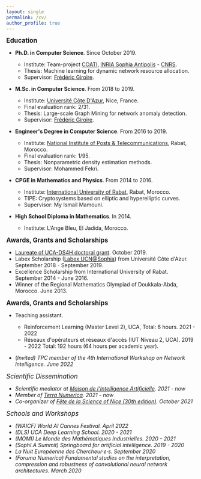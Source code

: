 ```yaml
---
layout: single
permalink: /cv/
author_profile: true 
---
```


<span style="font-size:1.2em;">**Education**</span>
* **Ph.D. in Computer Science**. Since October 2019.
  * Institute: Team-project [COATI](https://team.inria.fr/coati/), [INRIA Sophia Antipolis](https://www.inria.fr/en/inria-centre-universite-cote-azur/) - [CNRS](https://www.cnrs.fr/en). 
  * Thesis: Machine learning for dynamic network resource allocation. 
  * Supervisor: [Frédéric Giroire](http://www-sop.inria.fr/members/Frederic.Giroire/).

* **M.Sc. in Computer Science**. From 2018 to 2019.
  * Institute: [Université Côte D'Azur](https://univ-cotedazur.eu/), Nice, France.
  * Final evaluation rank: 2/31.
  * Thesis: Large-scale Graph Mining for network anomaly detection.
  * Supervisor: [Frédéric Giroire](http://www-sop.inria.fr/members/Frederic.Giroire/).

* **Engineer's Degree in Computer Science**. From 2016 to 2019.
  * Institute: [National Institute of Posts & Telecommunications](http://www.inpt.ac.ma/en), Rabat, Morocco. 
  * Final evaluation rank: 1/95.
  * Thesis: Nonparametric density estimation methods.
  * Supervisor: Mohammed Fekri.
  
* **CPGE in Mathematics and Physics**.  From 2014 to 2016.
  * Institute: [International University of Rabat](https://www.uir.ac.ma/en), Rabat, Morocco. 
  * TIPE: Cryptosystems based on elliptic and hyperelliptic curves.
  * Supervisor: My Ismail Mamouni.
  
* **High School Diploma in Mathematics**. In 2014.
  * Institute: L'Ange Bleu, El Jadida, Morocco. 
  
<span style="font-size:1.2em;">**Awards, Grants and Scholarships**</span>
* [Laureate of UCA-DS4H doctoral grant](https://ds4h.univ-cotedazur.eu/education/phd/2019-phd-fundings-laureates). October 2019.
* Labex Scholarship ([Labex UCN@Sophia](https://ds4h.univ-cotedazur.eu/about-us/labex-ucnsophia)) from Université Côte d'Azur. September 2018 - September 2019.
* Excellence Scholarship from International University of Rabat. September 2014 - June 2016.
* Winner of the Regional Mathematics Olympiad of Doukkala-Abda, Morocco. June 2013.

<span style="font-size:1.2em;">**Awards, Grants and Scholarships**</span>
* Teaching assistant.
  * Reinforcement Learning (Master Level 2), UCA, Total: 6 hours. 2021 - 2022
  * Réseaux d'opérateurs et réseaux d'accès (IUT Niveau 2, UCA). 2019 - 2022
    Total: 192 hours (64 hours per academic year).
    
* (<em>Invited<em/>) TPC member of the 4th International Workshop on Network Intelligence. June 2022
  
<span style="font-size:1.2em;">Scientific Dissemination</span>
* Scientific mediator at [Maison de l'Intelligence Artificielle](https://maison-intelligence-artificielle.com/). 2021 - now
* Member of [Terra Numerica](http://terra-numerica.org/). 2021 - now
* Co-organizer of [Fête de la Science of Nice (30th edition)](https://csti.univ-cotedazur.fr/evenements/fete-de-la-science/festival-des-sciences-de-nice). October 2021


<span style="font-size:1.2em;">Schools and Workshops</span>
* (WAICF) World AI Cannes Festival. April 2022
* (DLS) UCA Deep Learning School. 2020 - 2021
* (MOMI) Le Monde des Mathématiques Industrielles. 2020 - 2021
* (SophI.A Summit) Springboard for artificial intelligence. 2019 - 2020
* La Nuit Européenne des Chercheur·e·s. September 2020
* (Foruma Numerica) Fundamental studies on the interpretation, compression and 
 robustness of convolutional neural network architectures. March 2020